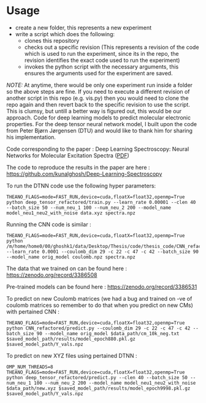 # Usage
* create a new folder, this represents a new experiment
* write a script which does the following:
    * clones this repository
    * checks out a specific revision (This represents a revision of the code which is used to run the experiment, since its in the repo, the revision identifies the exact code used to run the experiment)
    * invokes the python script with the necessary arguments, this ensures the arguments used for the experiment are saved.

_NOTE:_ At anytime, there would be only one experiment run inside a folder so the above steps are fine. If you need to execute a different revision of another script in this repo (e.g. vis.py) then
you would need to clone the repo again and then revert back to the specific revision to use the script. This is clumsy, but untill a better way is figured out, this would be our approach.
Code for deep learning models to predict molecular electronic properties. For the deep tensor neural network model, I built upon the code from Peter Bjørn Jørgensen (DTU) and would like to thank him for sharing his implementation. 

Code corresponding to the paper : Deep Learning Spectroscopy: Neural Networks for Molecular Excitation Spectra ([PDF](https://onlinelibrary.wiley.com/doi/full/10.1002/advs.201801367))


The code to reproduce the results in the paper are here : https://github.com/kunalghosh/Deep-Learning-Spectroscopy

To run the DTNN code use the following hyper parameters:

```shell
THEANO_FLAGS=mode=FAST_RUN,device=cuda,floatX=float32,openmp=True python deep_tensor_refactored/train.py --learn_rate 0.00001 --clen 40 --batch_size 50 --num_neu_1 100 --num_neu_2 200 --model_name model_neu1_neu2_with_noise data.xyz spectra.npz
```

Running the CNN code is similar : 

```shell
THEANO_FLAGS=mode=FAST_RUN,device=cuda,floatX=float32,openmp=True python /m/home/home0/00/ghoshk1/data/Desktop/Thesis/code/thesis_code/CNN_refactored/train.py --learn_rate 0.0001 --coulomb_dim 29 -c 22 -c 47 -c 42 --batch_size 90 --model_name orig_model coulomb.npz spectra.npz
```

The data that we trained on can be found here : https://zenodo.org/record/3386508

Pre-trained models can be found here : https://zenodo.org/record/3386531

To predict on new Coulomb matrices (we had a bug and trained on -ve of coulomb matrices so remember to do that when you predict on new CMs) with pertained CNN : 

```shell
THEANO_FLAGS=mode=FAST_RUN,device=cuda,floatX=float32,openmp=True python CNN_refactored/predict.py --coulomb_dim 29 -c 22 -c 47 -c 42 --batch_size 90 --model_name orig_model $data_path/cm_10k_neg.txt $saved_model_path/results/model_epoch880.pkl.gz $saved_model_path/Y_vals.npz
```

To predict on new XYZ files using pertained DTNN :

```shell
OMP_NUM_THREADS=8 THEANO_FLAGS=mode=FAST_RUN,device=cuda,floatX=float32,openmp=True python deep_tensor_refactored/predict.py --clen 40 --batch_size 50 --num_neu_1 100 --num_neu_2 200 --model_name model_neu1_neu2_with_noise $data_path/new.xyz $saved_model_path/results/model_epoch9998.pkl.gz $saved_model_path/Y_vals.npz
```
